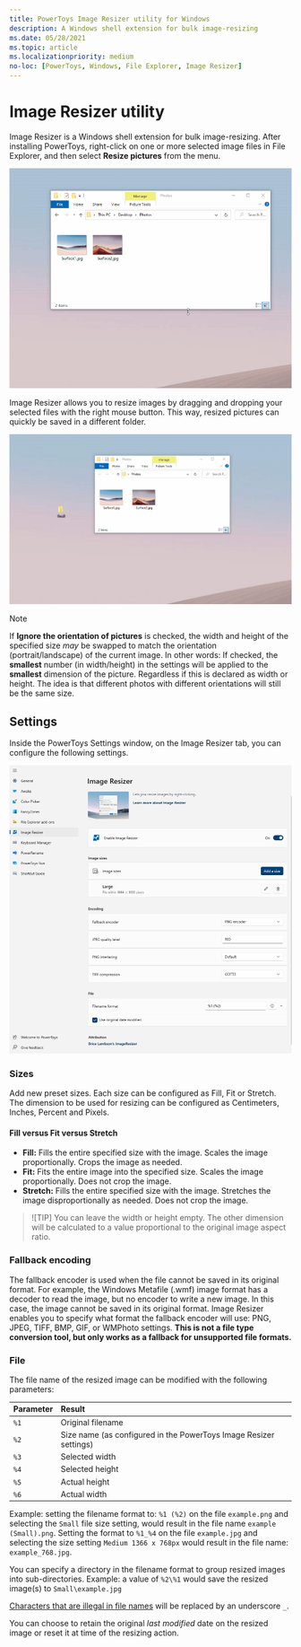 ```yaml
---
title: PowerToys Image Resizer utility for Windows
description: A Windows shell extension for bulk image-resizing
ms.date: 05/28/2021
ms.topic: article
ms.localizationpriority: medium
no-loc: [PowerToys, Windows, File Explorer, Image Resizer]
---
```


# Image Resizer utility

Image Resizer is a Windows shell extension for bulk image-resizing. After installing PowerToys, right-click on one or more selected image files in File Explorer, and then select **Resize pictures** from the menu.

![Image Resizer Demo](../images/powertoys-resize-images.gif)

Image Resizer allows you to resize images by dragging and dropping your selected files with the right mouse button. This way, resized pictures can quickly be saved in a different folder.

![Image Resizer Drag And Drop Demo](../images/powertoys-resize-drag-drop.gif)

> [!NOTE]
> If **Ignore the orientation of pictures** is checked, the width and height of the specified size _may_ be swapped to match the orientation (portrait/landscape) of the current image. In other words: If checked, the **smallest** number (in width/height) in the settings will be applied to the **smallest** dimension of the picture. Regardless if this is declared as width or height. The idea is that different photos with different orientations will still be the same size.

## Settings

Inside the PowerToys Settings window, on the Image Resizer tab, you can configure the following settings.

![PowerToys Image Resizer Settings](../images/powertoys-imageresize-settings.png)

### Sizes

Add new preset sizes. Each size can be configured as Fill, Fit or Stretch. The dimension to be used for resizing can be configured as Centimeters, Inches, Percent and Pixels.

#### Fill versus Fit versus Stretch

- **Fill:** Fills the entire specified size with the image. Scales the image proportionally. Crops the image as needed.
- **Fit:** Fits the entire image into the specified size. Scales the image proportionally. Does not crop the image.
- **Stretch:** Fills the entire specified size with the image. Stretches the image disproportionally as needed. Does not crop the image.

> ![TIP]
> You can leave the width or height empty. The other dimension will be calculated to a value proportional to the original image aspect ratio.

### Fallback encoding

The fallback encoder is used when the file cannot be saved in its original format. For example, the Windows Metafile (.wmf) image format has a decoder to read the image, but no encoder to write a new image. In this case, the image cannot be saved in its original format. Image Resizer enables you to specify what format the fallback encoder will use: PNG, JPEG, TIFF, BMP, GIF, or WMPhoto settings. **This is not a file type conversion tool, but only works as a fallback for unsupported file formats.**

### File

The file name of the resized image can be modified with the following parameters:

| Parameter | Result |
| :--- | :--- |
| `%1` | Original filename |
| `%2` | Size name (as configured in the PowerToys Image Resizer settings) |
| `%3` | Selected width |
| `%4` | Selected height |
| `%5` | Actual height |
| `%6` | Actual width |

Example: setting the filename format to: `%1 (%2)` on the file `example.png` and selecting the `Small` file size setting, would result in the file name `example (Small).png`. Setting the format to `%1_%4` on the file `example.jpg` and selecting the size setting `Medium 1366 x 768px` would result in the file name: `example_768.jpg`.

You can specify a directory in the filename format to group resized images into sub-directories. Example: a value of `%2\%1` would save the resized image(s) to `Small\example.jpg`

[Characters that are illegal in file names](/windows/win32/fileio/naming-a-file#file-and-directory-names) will be replaced by an underscore `_`.

You can choose to retain the original _last modified_ date on the resized image or reset it at time of the resizing action.
